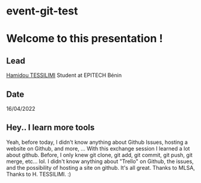 # event-git-test

# Welcome to this presentation !

## Lead
[Hamidou TESSILIMI](https://www.hamidoutessilimi.me/)
Student at EPITECH Bénin

## Date 
16/04/2022

## Hey.. I learn more tools

Yeah, before today, I didn't know anything about Github Issues, hosting a website on Github, and more, ...
With this exchange session I learned a lot about github. Before, I only knew git clone, git add, git commit, git push, git merge, etc... lol. I didn't know anything about "Trello" on Github, the issues, and the possibility of hosting a site on github. It's all great.
Thanks to MLSA, Thanks to H. TESSILIMI. :)
